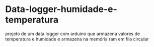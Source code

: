 # Data-logger-humidade-e-temperatura
projeto de um data logger com arduino que armazena valores de temperatura e humidade e armazena na memória ram em fila circular
